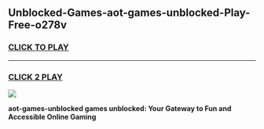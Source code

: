 
## Unblocked-Games-aot-games-unblocked-Play-Free-o278v
<h3>
<a href="https://premium76.site?title=aot-games-unblocked&ref=23A">CLICK TO PLAY</a></h3>
<hr>

<h3>
<a href="https://premium76.site?title=aot-games-unblocked&ref=23A">CLICK 2 PLAY</a>
  
</h3>

<a href="https://premium76.site?title=aot-games-unblocked&ref=23A"><img src="https://clearcache.store/games.png"></a>


**aot-games-unblocked games unblocked: Your Gateway to Fun and Accessible Online Gaming**
